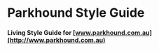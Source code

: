 # Parkhound Style Guide

#### Living Style Guide for [www.parkhound.com.au](http://www.parkhound.com.au)